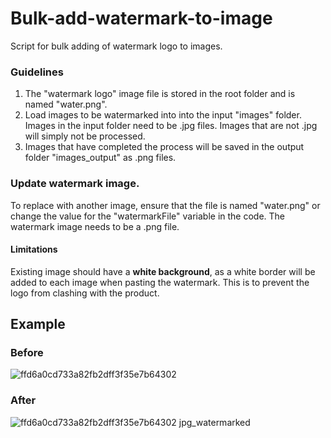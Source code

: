 # Bulk-add-watermark-to-image
Script for bulk adding of watermark logo to images.

### Guidelines
1. The "watermark logo" image file is stored in the root folder and is named "water.png". 
2. Load images to be watermarked into into the input "images" folder. Images in the input folder need to be .jpg files. Images that are not .jpg will simply not be processed.
3. Images that have completed the process will be saved in the output folder "images_output" as .png files. 

### Update watermark image.
To replace with another image, ensure that the file is named "water.png" or change the value for the "watermarkFile" variable in the code. The watermark image needs to be a .png file. 

#### Limitations 
Existing image should have a <strong>white background</strong>, as a white border will be added to each image when pasting the watermark. 
This is to prevent the logo from clashing with the product. 

## Example

### Before
![ffd6a0cd733a82fb2dff3f35e7b64302](https://user-images.githubusercontent.com/57295582/152694956-822cb93b-573e-4313-81b7-9460b517fd5d.jpg)
### After
![ffd6a0cd733a82fb2dff3f35e7b64302 jpg_watermarked](https://user-images.githubusercontent.com/57295582/152694951-c753cf46-b8fc-4ff1-9098-b51dc92dde2a.png)
